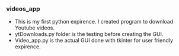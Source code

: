 ### videos_app ### 

- This is my first python expirence. I created program to download Youtube videos.
- ytDownloads.py folder is the testing before creating the GUI. 
- Video_app.py is the actual GUI done with tkinter for user friendly expirence. 


